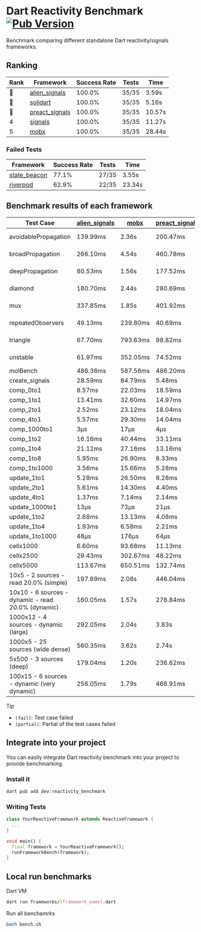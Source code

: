 # Dart Reactivity Benchmark [![Pub Version](https://img.shields.io/pub/v/reactivity_benchmark)](https://pub.dev/packages/reactivity_benchmark)

Benchmark comparing different standalone Dart reactivity/signals frameworks.

## Ranking

<!-- ranking start -->
| Rank | Framework | Success Rate | Tests | Time |
|------|-----------|--------------|-------|------|
| 🥇 | [alien_signals](https://github.com/medz/alien-signals-dart) | 100.0% | 35/35 | 3.59s |
| 🥈 | [solidart](https://github.com/nank1ro/solidart) | 100.0% | 35/35 | 5.16s |
| 🥉 | [preact_signals](https://pub.dev/packages/preact_signals) | 100.0% | 35/35 | 10.57s |
| 4 | [signals](https://github.com/rodydavis/signals.dart) | 100.0% | 35/35 | 11.27s |
| 5 | [mobx](https://github.com/mobxjs/mobx.dart) | 100.0% | 35/35 | 28.44s |

<!-- ranking end -->

### **Failed Tests**

<!-- fail start -->
| Framework | Success Rate | Tests | Time |
|-----------|--------------|-------|------|
| [state_beacon](https://github.com/jinyus/dart_beacon) | 77.1% | 27/35 | 3.55s |
| [riverpod](https://github.com/rrousselGit/riverpod) | 62.9% | 22/35 | 23.34s |

<!-- fail end -->

## Benchmark results of each framework

<!-- test-case start -->
| Test Case | [alien_signals](https://github.com/medz/alien-signals-dart) | [mobx](https://github.com/mobxjs/mobx.dart) | [preact_signals](https://pub.dev/packages/preact_signals) | [riverpod](https://github.com/rrousselGit/riverpod) | [signals](https://github.com/rodydavis/signals.dart) | [solidart](https://github.com/nank1ro/solidart) | [state_beacon](https://github.com/jinyus/dart_beacon) |
|---|---|---|---|---|---|---|---|
| avoidablePropagation | 139.99ms | 2.36s | 200.47ms | 1.48s | 211.21ms | 239.69ms | 164.48ms (fail) |
| broadPropagation | 266.10ms | 4.54s | 460.78ms | 85.55ms (fail) | 467.34ms | 433.28ms | 6.51ms (fail) |
| deepPropagation | 80.53ms | 1.56s | 177.52ms | 1.96s (fail) | 179.98ms | 129.60ms | 144.34ms (fail) |
| diamond | 180.70ms | 2.44s | 280.69ms | 2.67s (fail) | 282.98ms | 307.86ms | 186.91ms (fail) |
| mux | 337.85ms | 1.85s | 401.92ms | 584.61ms (fail) | 416.89ms | 401.44ms | 194.02ms (fail) |
| repeatedObservers | 49.13ms | 239.80ms | 40.69ms | 404.37ms (fail) | 46.08ms | 88.44ms | 52.73ms (fail) |
| triangle | 67.70ms | 793.63ms | 98.82ms | 936.02ms (fail) | 102.30ms | 93.70ms | 79.29ms (fail) |
| unstable | 61.97ms | 352.05ms | 74.52ms | 646.60ms (fail) | 75.53ms | 101.63ms | 343.00ms (fail) |
| molBench | 486.36ms | 587.56ms | 486.20ms | 11.99ms | 485.62ms | 498.47ms | 1.03ms |
| create_signals | 28.59ms | 84.79ms | 5.48ms | 25.33ms | 26.98ms | 54.58ms | 67.86ms |
| comp_0to1 | 8.57ms | 22.03ms | 18.59ms | 14.43ms | 12.21ms | 24.08ms | 60.64ms |
| comp_1to1 | 13.41ms | 32.60ms | 14.97ms | 25.07ms | 30.10ms | 51.13ms | 58.63ms |
| comp_2to1 | 2.52ms | 23.12ms | 18.04ms | 25.92ms | 14.20ms | 21.39ms | 39.40ms |
| comp_4to1 | 5.57ms | 29.30ms | 14.04ms | 7.24ms | 4.42ms | 9.45ms | 17.59ms |
| comp_1000to1 | 3μs | 17μs | 4μs | 4μs | 6μs | 15μs | 45μs |
| comp_1to2 | 16.16ms | 40.44ms | 33.11ms | 11.06ms | 22.95ms | 35.71ms | 48.91ms |
| comp_1to4 | 21.12ms | 27.16ms | 13.16ms | 27.51ms | 12.55ms | 15.02ms | 46.95ms |
| comp_1to8 | 5.95ms | 26.90ms | 8.33ms | 6.01ms | 7.18ms | 21.01ms | 45.97ms |
| comp_1to1000 | 3.56ms | 15.66ms | 5.28ms | 5.27ms | 4.37ms | 14.24ms | 41.52ms |
| update_1to1 | 5.28ms | 26.50ms | 8.28ms | 84.31ms | 10.11ms | 14.74ms | 6.01ms |
| update_2to1 | 5.61ms | 14.30ms | 4.40ms | 43.00ms | 4.51ms | 7.18ms | 3.09ms |
| update_4to1 | 1.37ms | 7.14ms | 2.14ms | 21.26ms | 2.56ms | 3.64ms | 1.56ms |
| update_1000to1 | 13μs | 73μs | 21μs | 223μs | 25μs | 36μs | 15μs |
| update_1to2 | 2.68ms | 13.13ms | 4.08ms | 43.27ms | 4.53ms | 7.49ms | 3.07ms |
| update_1to4 | 1.93ms | 6.58ms | 2.21ms | 22.00ms | 3.13ms | 3.61ms | 1.56ms |
| update_1to1000 | 48μs | 176μs | 64μs | 167μs | 45μs | 147μs | 409μs |
| cellx1000 | 6.60ms | 93.68ms | 11.13ms | N/A | 10.87ms | 12.97ms | 7.18ms |
| cellx2500 | 29.43ms | 302.67ms | 48.22ms | N/A | 44.85ms | 47.60ms | 36.73ms |
| cellx5000 | 113.67ms | 650.51ms | 132.74ms | N/A | 96.84ms | 141.83ms | 88.28ms |
| 10x5 - 2 sources - read 20.0% (simple) | 197.69ms | 2.08s | 446.04ms | 2.30s | 512.61ms | 313.43ms | 259.70ms |
| 10x10 - 6 sources - dynamic - read 20.0% (dynamic) | 160.05ms | 1.57s | 276.84ms | 1.55s (partial) | 280.10ms | 218.78ms | 199.90ms |
| 1000x12 - 4 sources - dynamic (large) | 292.05ms | 2.04s | 3.83s | 2.50s (partial) | 3.71s | 467.41ms | 351.51ms |
| 1000x5 - 25 sources (wide dense) | 560.35ms | 3.62s | 2.74s | 4.43s | 3.47s | 811.35ms | 517.58ms |
| 5x500 - 3 sources (deep) | 179.04ms | 1.20s | 236.62ms | 1.60s | 222.03ms | 232.97ms | 206.40ms |
| 100x15 - 6 sources - dynamic (very dynamic) | 256.05ms | 1.79s | 468.91ms | 1.83s (partial) | 488.27ms | 337.45ms | 264.71ms |

<!-- test-case end -->

> [!TIP]
> - `(fail)`: Test case failed
> - `(partial)`: Partial of the test cases failed

## Integrate into your project

You can easily integrate Dart reactivity benchmark into your project to provide benchmarking.

### Install it

```bash
dart pub add dev:reactivity_benchmark
```

### Writing Tests

```dart
class YourReactiveFramework extends ReactiveFramework {
  ...
}

void main() {
  final framework = YourReactiveFramework();
  runFrameworkBench(framework);
}
```

## Local run benchmarks

Dart VM
```bash
dart run frameworks/[framework_name].dart
```

Run all benchamrks
```bash
bash bench.sh
```
